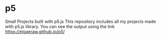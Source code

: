 # p5
Small Projects built with p5.js
This repository includes all my projects made with p5.js library. 
You can see the output using the link https://elgaeraw.github.io/p5/
